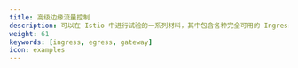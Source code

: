```yaml
---
title: 高级边缘流量控制
description: 可以在 Istio 中进行试验的一系列材料，其中包含各种完全可用的 Ingress 和 Egress 示例。
weight: 61
keywords: [ingress, egress, gateway]
icon: examples
---
```

